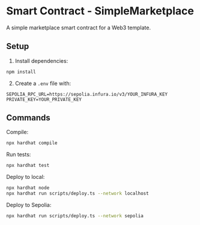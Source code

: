 # Smart Contract - SimpleMarketplace

A simple marketplace smart contract for a Web3 template.

## Setup

1. Install dependencies:
```bash
npm install
```

2. Create a `.env` file with:
```
SEPOLIA_RPC_URL=https://sepolia.infura.io/v3/YOUR_INFURA_KEY
PRIVATE_KEY=YOUR_PRIVATE_KEY
```

## Commands

Compile:
```bash
npx hardhat compile
```

Run tests:
```bash
npx hardhat test
```

Deploy to local:
```bash
npx hardhat node
npx hardhat run scripts/deploy.ts --network localhost
```

Deploy to Sepolia:
```bash
npx hardhat run scripts/deploy.ts --network sepolia
```
